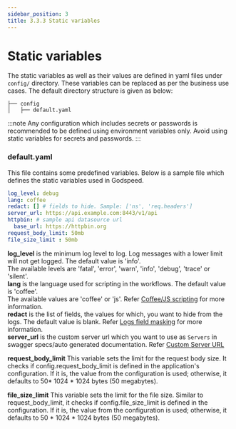 ```yaml
---
sidebar_position: 3
title: 3.3.3 Static variables
---
```


# Static variables
The static variables as well as their values are defined in yaml files under `config/` directory. These variables can be replaced as per the business use cases. The default directory structure is given as below:

```
├── config
│   ├── default.yaml
```

:::note
Any configuration which includes secrets or passwords is recommended to be defined using environment variables only. Avoid using static variables for secrets and passwords.
:::

### default.yaml
This file contains some predefined variables. Below is a sample file which defines the static variables used in Godspeed.
```yaml
log_level: debug
lang: coffee
redact: [] # fields to hide. Sample: ['ns', 'req.headers']
server_url: https://api.example.com:8443/v1/api
httpbin: # sample api datasource url
  base_url: https://httpbin.org
request_body_limit: 50mb
file_size_limit : 50mb
```

**log_level** is the minimum log level to log. Log messages with a lower limit will not get logged. The default value is 'info'.   
The available levels are 'fatal', 'error', 'warn', 'info', 'debug', 'trace' or 'silent'.   
**lang** is the language used for scripting in the workflows. The default value is 'coffee'.   
The available values are 'coffee' or 'js'. Refer [Coffee/JS scripting](../../workflows.md/#65-use-of-coffeejs-for-scripting) for more information.   
**redact** is the list of fields, the values for which, you want to hide from the logs. The default value is blank. Refer [Logs field masking](../../../telemetry/intro.md/#log-fields-masking) for more information.   
**server_url** is the custom server url which you want to use as `Servers` in swagger specs/auto generated documentation. Refer [Custom Server URL](../../swagger-specs.md/#52-custom-server-url)

**request_body_limit** This variable sets the limit for the request body size. It checks if config.request_body_limit is defined in the application's configuration. If it is, the value from the configuration is used; otherwise, it defaults to 50* 1024 * 1024 bytes (50 megabytes).

**file_size_limit** This variable sets the limit for the file size. Similar to request_body_limit, it checks if config.file_size_limit is defined in the configuration. If it is, the value from the configuration is used; otherwise, it defaults to 50 * 1024 * 1024 bytes (50 megabytes).

